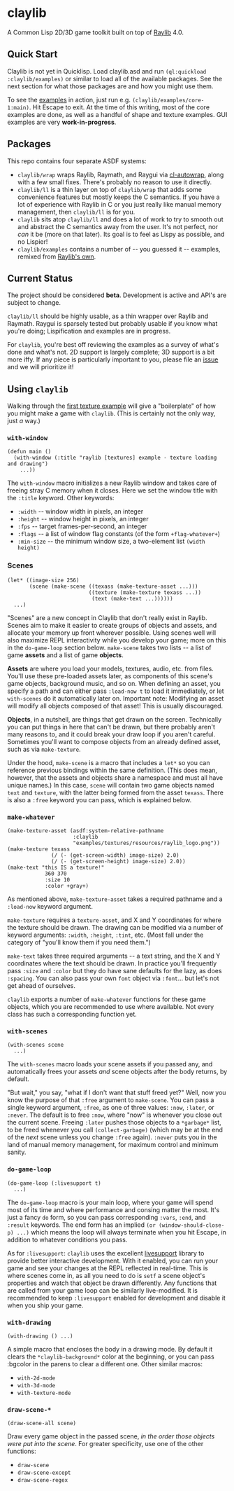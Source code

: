 # claylib
A Common Lisp 2D/3D game toolkit built on top of [Raylib](https://www.raylib.com/) 4.0.

## Quick Start
Claylib is not yet in Quicklisp. Load claylib.asd and run `(ql:quickload :claylib/examples)` or similar to load all of the available packages. See the next section for what those packages are and how you might use them.

To see the [examples](/examples) in action, just run e.g. `(claylib/examples/core-1:main)`. Hit Escape to exit. At the time of this writing, most of the core examples are done, as well as a handful of shape and texture examples. GUI examples are very **work-in-progress**.

## Packages
This repo contains four separate ASDF systems:
- `claylib/wrap` wraps Raylib, Raymath, and Raygui via [cl-autowrap](https://github.com/rpav/cl-autowrap), along with a few small fixes. There's probably no reason to use it directly.
- `claylib/ll` is a thin layer on top of `claylib/wrap` that adds some convenience features but mostly keeps the C semantics. If you have a lot of experience with Raylib in C or you just really like manual memory management, then `claylib/ll` is for you.
- `claylib` sits atop `claylib/ll` and does a lot of work to try to smooth out and abstract the C semantics away from the user. It's not perfect, nor _can_ it be (more on that later). Its goal is to feel as Lispy as possible, and no Lispier!
- `claylib/examples` contains a number of -- you guessed it -- examples, remixed from [Raylib's own](https://www.raylib.com/examples.html).

## Current Status
The project should be considered **beta**. Development is active and API's are subject to change.

`claylib/ll` should be highly usable, as a thin wrapper over Raylib and Raymath. Raygui is sparsely tested but probably usable if you know what you're doing; Lispification and examples are in progress.

For `claylib`, you're best off reviewing the examples as a survey of what's done and what's not. 2D support is largely complete; 3D support is a bit more iffy. If any piece is particularly important to you, please file an [issue](https://github.com/defun-games/claylib/issues) and we will prioritize it!

## Using `claylib`
Walking through the [first texture example](/examples/textures/01-logo-raylib.lisp) will give a "boilerplate" of how you might make a game with `claylib`. (This is certainly not the only way, just _a_ way.)

### `with-window`
```
(defun main ()
  (with-window (:title "raylib [textures] example - texture loading and drawing")
    ...))
```
The `with-window` macro initializes a new Raylib window and takes care of freeing stray C memory when it closes. Here we set the window title with the `:title` keyword. Other keywords:
- `:width` -- window width in pixels, an integer
- `:height` -- window height in pixels, an integer
- `:fps` -- target frames-per-second, an integer
- `:flags` -- a list of window flag constants (of the form `+flag-whatever+`)
- `:min-size` -- the minimum window size, a two-element list `(width height)`

### Scenes
```
(let* ((image-size 256)
       (scene (make-scene ((texass (make-texture-asset ...)))
                          ((texture (make-texture texass ...))
                           (text (make-text ...))))))
  ...)
```
"Scenes" are a new concept in Claylib that don't really exist in Raylib. Scenes aim to make it easier to create groups of objects and assets, and allocate your memory up front wherever possible. Using scenes well will also maximize REPL interactivity while you develop your game; more on this in the `do-game-loop` section below. `make-scene` takes two lists -- a list of game **assets** and a list of game **objects**.

**Assets** are where you load your models, textures, audio, etc. from files. You'll use these pre-loaded assets later, as components of this scene's game objects, background music, and so on. When defining an asset, you specify a path and can either pass `:load-now t` to load it immediately, or let `with-scenes` do it automatically later on. Important note: Modifying an asset will modify all objects composed of that asset! This is usually discouraged.

**Objects**, in a nutshell, are things that get drawn on the screen. Technically you can put things in here that can't be drawn, but there probably aren't many reasons to, and it could break your draw loop if you aren't careful. Sometimes you'll want to compose objects from an already defined asset, such as via `make-texture`.

Under the hood, `make-scene` is a macro that includes a `let*` so you can reference previous bindings within the same definition. (This does mean, however, that the assets and objects share a namespace and must all have unique names.) In this case, `scene` will contain two game objects named `text` and `texture`, with the latter being formed from the asset `texass`. There is also a `:free` keyword you can pass, which is explained below.

### `make-whatever`
```
(make-texture-asset (asdf:system-relative-pathname
                     :claylib
                     "examples/textures/resources/raylib_logo.png"))
(make-texture texass
              (/ (- (get-screen-width) image-size) 2.0)
              (/ (- (get-screen-height) image-size) 2.0))
(make-text "this IS a texture!"
            360 370
            :size 10
            :color +gray+)
```
As mentioned above, `make-texture-asset` takes a required pathname and a `:load-now` keyword argument.

`make-texture` requires a `texture-asset`, and X and Y coordinates for where the texture should be drawn. The drawing can be modified via a number of keyword arguments: `:width`, `:height`, `:tint`, etc. (Most fall under the category of "you'll know them if you need them.")

`make-text` takes three required arguments -- a text string, and the X and Y coordinates where the text should be drawn. In practice you'll frequently pass `:size` and `:color` but they do have sane defaults for the lazy, as does `:spacing`. You can also pass your own `font` object via `:font`... but let's not get ahead of ourselves.

`claylib` exports a number of `make-whatever` functions for these game objects, which you are recommended to use where available. Not every class has such a corresponding function yet.

### `with-scenes`
```
(with-scenes scene
  ...)
```
The `with-scenes` macro loads your scene assets if you passed any, and automatically frees your assets _and_ scene objects after the body returns, by default.

"But wait," you say, "what if I don't want that stuff freed yet?" Well, now you know the purpose of that `:free` argument to `make-scene`. You can pass a single keyword argument, `:free`, as one of three values: `:now`, `:later`, or `:never`. The default is to free `:now`, where "now" is whenever you close out the current scene. Freeing `:later` pushes those objects to a `*garbage*` list, to be freed whenever you call `(collect-garbage)` (which may be at the end of the _next_ scene unless you change `:free` again). `:never` puts you in the land of manual memory management, for maximum control and minimum sanity.

### `do-game-loop`
```
(do-game-loop (:livesupport t)
  ...)
```
The `do-game-loop` macro is your main loop, where your game will spend most of its time and where performance and consing matter the most. It's just a fancy `do` form, so you can pass corresponding `:vars`, `:end`, and `:result` keywords. The end form has an implied `(or (window-should-close-p) ...)` which means the loop will always terminate when you hit Escape, in addition to whatever conditions you pass.

As for `:livesupport`: `claylib` uses the excellent [livesupport](https://github.com/cbaggers/livesupport) library to provide better interactive development. With it enabled, you can run your game and see your changes at the REPL reflected in real-time. This is where scenes come in, as all you need to do is `setf` a scene object's properties and watch that object be drawn differently. Any functions that are called from your game loop can be similarly live-modified. It is recommended to keep `:livesupport` enabled for development and disable it when you ship your game.

### `with-drawing`
```
(with-drawing () ...)
```
A simple macro that encloses the body in a drawing mode. By default it clears the `*claylib-background*` color at the beginning, or you can pass :bgcolor in the parens to clear a different one. Other similar macros:
- `with-2d-mode`
- `with-3d-mode`
- `with-texture-mode`

### `draw-scene-*`
```
(draw-scene-all scene)
```
Draw every game object in the passed scene, _in the order those objects were put into the scene_. For greater specificity, use one of the other functions:
- `draw-scene`
- `draw-scene-except`
- `draw-scene-regex`
